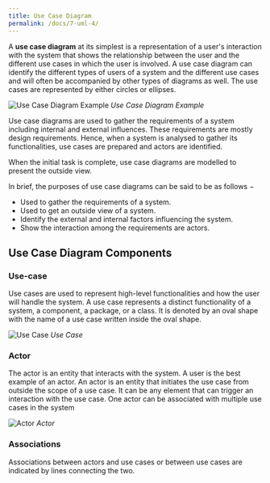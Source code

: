 ```yaml
---
title: Use Case Diagram
permalink: /docs/7-uml-4/
---
```


A **use case diagram** at its simplest is a representation of a user's interaction with the system that shows the relationship between the user and the different use cases in which the user is involved. A use case diagram can identify the different types of users of a system and the different use cases and will often be accompanied by other types of diagrams as well. The use cases are represented by either circles or ellipses.

![Use Case Diagram Example](https://ysjprog02.netlify.app/assets/img/topics/7uml/usecase1.svg)
*Use Case Diagram Example* 

Use case diagrams are used to gather the requirements of a system including internal and external influences. These requirements are mostly design requirements. Hence, when a system is analysed to gather its functionalities, use cases are prepared and actors are identified.

When the initial task is complete, use case diagrams are modelled to present the outside view.

In brief, the purposes of use case diagrams can be said to be as follows −
* Used to gather the requirements of a system.
* Used to get an outside view of a system.
* Identify the external and internal factors influencing the system.
* Show the interaction among the requirements are actors.

## Use Case Diagram Components

### Use-case

Use cases are used to represent high-level functionalities and how the user will handle the system. A use case represents a distinct functionality of a system, a component, a package, or a class. It is denoted by an oval shape with the name of a use case written inside the oval shape.

![Use Case](https://ysjprog02.netlify.app/assets/img/topics/7uml/usecase1.png)
*Use Case* 

### Actor

The actor is an entity that interacts with the system. A user is the best example of an actor. An actor is an entity that initiates the use case from outside the scope of a use case. It can be any element that can trigger an interaction with the use case. One actor can be associated with multiple use cases in the system

![Actor](https://ysjprog02.netlify.app/assets/img/topics/7uml/usecase2.png)
*Actor* 

### Associations

Associations between actors and use cases or between use cases are indicated by lines connecting the two.
